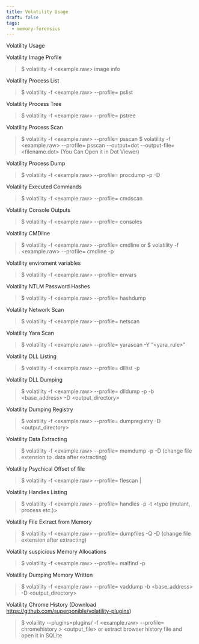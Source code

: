 ```yaml
---
title: Volatility Usage
draft: false
tags:
  - memory-forensics
---
```


Volatility Usage

Volatility Image Profile
>$ volatility -f <example.raw> image info

Volatility Process List 
>$ volatility -f <example.raw> --profile=<profile> pslist

Volatility Process Tree
>$ volatility -f <example.raw> --profile=<profile> pstree


Volatility Process Scan
>$ volatility -f <example.raw> --profile=<profile> psscan
>$ volatility -f <example.raw> --profile=<profile> psscan --output=dot --output-file=<filename.dot> (You Can Open it in Dot Viewer)

Volatility Process Dump
>$ volatility -f <example.raw> --profile=<profile> procdump -p <pid> -D <output/>

Volatility Executed Commands 
>$ volatility -f <example.raw> --profile=<profile> cmdscan

Volatility Console Outputs
>$ volatility -f <example.raw> --profile=<profile> consoles

Volatility CMDline
>$ volatility -f <example.raw> --profile=<profile> cmdline
or
>$ volatility -f <example.raw> --profile=<profile> cmdline -p <pid>

Volatility enviroment variables
>$ volatility -f <example.raw> --profile=<profile> envars

Volatility NTLM Password Hashes 
>$ volatility -f <example.raw> --profile=<profile> hashdump

Volatility Network Scan
>$ volatility -f <example.raw> --profile=<profile> netscan

Volatility Yara Scan
>$ volatility -f <example.raw> --profile=<profile> yarascan -Y “<yara_rule>”

Volatility DLL Listing
>$ volatility -f <example.raw> --profile=<profile> dlllist -p <pid>

Volatility DLL Dumping
>$ volatility -f <example.raw> --profile=<profile> dlldump -p <pid> -b <base_address> -D <output_directory>

Volatility Dumping Registry
>$ volatility -f <example.raw> --profile=<profile> dumpregistry -D <output_directory>

Volatility Data Extracting
>$ volatility -f <example.raw> --profile=<profile> memdump -p <pid> -D <output>
(change file extension to .data after extracting)

Volatility Psychical Offset of file
>$ volatility -f <example.raw> --profile=<profile> flescan | <filename>

Volatility Handles Listing
>$ volatility -f <example.raw> --profile=<profile> handles -p <pid> -t <type (mutant, process etc.)>

Volatility File Extract from Memory
>$ volatility -f <example.raw> --profile=<profile> dumpfiles -Q <dataoffset> -D <output-directory>
(change file extension after extracting)
			
Volatility suspicious Memory Allocations
>$ volatility -f <example.raw> --profile=<profile> malfind -p <pid>

Volatility Dumping Memory Written 
>$ volatility -f <example.raw> --profile=<profile> vaddump -b <base_address> -D <output_directory>


Volatility Chrome History (Download https://github.com/superponible/volatility-plugins) 
>$ volaility --plugins=plugins/ -f <example.raw> --profile=<profile> chromehistory > <output_file>
or
extract browser history file and open it in SQLite